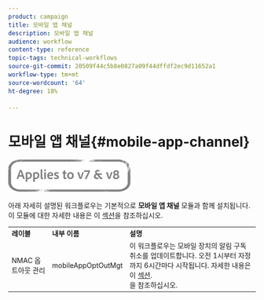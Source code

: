 ```yaml
---
product: campaign
title: 모바일 앱 채널
description: 모바일 앱 채널
audience: workflow
content-type: reference
topic-tags: technical-workflows
source-git-commit: 20509f44c5b8e0827a09f44dffdf2ec9d11652a1
workflow-type: tm+mt
source-wordcount: '64'
ht-degree: 18%

---
```



# 모바일 앱 채널{#mobile-app-channel}

![](../../assets/common.svg)

아래 자세히 설명된 워크플로우는 기본적으로 **모바일 앱 채널** 모듈과 함께 설치됩니다. 이 모듈에 대한 자세한 내용은 이 [섹션](../../delivery/using/about-mobile-app-channel.md)을 참조하십시오.

<table> 
 <tbody> 
  <tr> 
   <td> <strong>레이블</strong><br /> </td> 
   <td> <strong>내부 이름</strong><br /> </td> 
   <td> <strong>설명</strong><br /> </td> 
  </tr> 
  <tr> 
   <td> <span class="uicontrol">NMAC 옵트아웃 관리</span> <br /> </td> 
   <td> <span class="uicontrol">mobileAppOptOutMgt</span> <br /> </td> 
   <td> 이 워크플로우는 모바일 장치의 알림 구독 취소를 업데이트합니다. 오전 1시부터 자정까지 6시간마다 시작됩니다. 자세한 내용은 이 <a href="../../delivery/using/understanding-quarantine-management.md#push-notification-quarantines">섹션</a>.<br /> 을 참조하십시오. </td> 
  </tr> 
 </tbody> 
</table>

